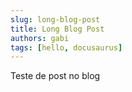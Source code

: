 ```yaml
---
slug: long-blog-post
title: Long Blog Post
authors: gabi
tags: [hello, docusaurus]
---
```


Teste de post no blog
